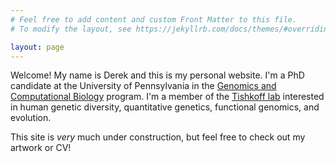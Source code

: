 ```yaml
---
# Feel free to add content and custom Front Matter to this file.
# To modify the layout, see https://jekyllrb.com/docs/themes/#overriding-theme-defaults

layout: page
---
```


Welcome! My name is Derek and this is my personal website. I'm a PhD candidate at the University of Pennsylvania in the [Genomics and Computational Biology](https://www.med.upenn.edu/gcb/) program. I'm a member of the [Tishkoff lab](https://www.med.upenn.edu/tishkoff/Lab/Tishkoff/Tishkoff.html) interested in human genetic diversity, quantitative genetics, functional genomics, and evolution.

This site is *very* much under construction, but feel free to check out my artwork or CV!